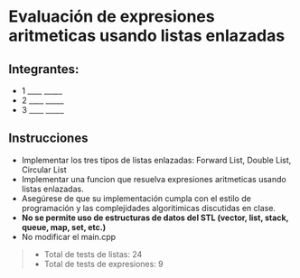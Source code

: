 # Evaluación de expresiones aritmeticas usando listas enlazadas

## Integrantes: 
- 1 ____   _____
- 2 ____   _____
- 3 ____   _____

## Instrucciones 

- Implementar los tres tipos de listas enlazadas: Forward List, Double List, Circular List 
- Implementar una funcion que resuelva expresiones aritmeticas usando listas enlazadas.
- Asegúrese de que su implementación cumpla con el estilo de programación y las complejidades algoritimicas discutidas en clase. 
- **No se permite uso de estructuras de datos del STL (vector, list, stack, queue, map, set, etc.)**
- No modificar el main.cpp
  
> - Total de tests de listas: 24
> - Total de tests de expresiones: 9
